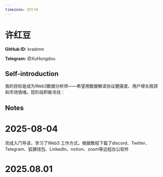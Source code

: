 ```yaml
---
timezone: UTC+8
---
```


# 许红豆

**GitHub ID:** kradmm

**Telegram:** @XuHongdou

## Self-introduction

我的目标是成为Web3数据分析师——希望用数据解读协议健康度、用户增长瓶颈和市场情绪。现阶段积极寻找：

## Notes

<!-- Content_START -->
# 2025-08-04

完成入门导读，学习了Web3 工作方式，根据教程下载了discord、Twitter、Telegram、狐狸钱包、LinkedIn、notion、zoom等远程办公软件


# 2025.08.01


<!-- Content_END -->
